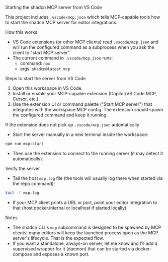 Starting the shadcn MCP server from VS Code

This project includes `.vscode/mcp.json` which tells MCP-capable tools how to start the shadcn MCP server for editor integrations.

How this works
- VS Code extensions (or other MCP clients) read `.vscode/mcp.json` and will run the configured command as a subprocess when you ask the client to "start MCP server".
- The current command in `.vscode/mcp.json` runs:
  - command: `npx`
  - args: `shadcn@latest mcp`

Steps to start the server from VS Code
1. Open this workspace in VS Code.
2. Install or enable your MCP-capable extension (Copilot/VS Code MCP, Cursor, etc.).
3. Use the extension UI or command palette ("Start MCP server") that integrates with the workspace MCP config. The extension should spawn the configured command and keep it running.

If the extension does not pick up `.vscode/mcp.json` automatically
- Start the server manually in a new terminal inside the workspace:

```bash
npm run mcp:start
```

- Then use the extension to connect to the running server (it may detect it automatically).

Verify the server
- Tail the host `mcp.log` file (the tools will usually log there when started via the repo command):

```bash
tail -f mcp.log
```

- If your MCP client prints a URL or port, point your editor integration to that (host.docker.internal or localhost if started locally).

Notes
- The shadcn CLI's `mcp` subcommand is designed to be spawned by MCP clients; many editors will keep the launched process open as the MCP server's lifecycle. That is the expected flow.
- If you want a standalone, always-on server, let me know and I'll add a supervised wrapper for it (daemon) that can be started via docker-compose and exposes a known port.
